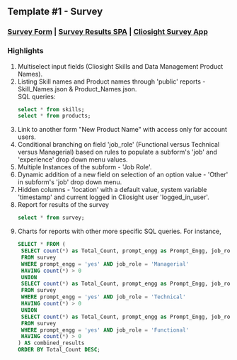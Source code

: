 ## Template #1 - Survey 
     
### [Survey Form](https://app1.cliosight.com/app/forms/221/show/public?noNavbar=true)  |  [Survey Results SPA](https://app1.cliosight.com/app/pages/158/show?noNavbar=true)  |  [Cliosight Survey App](https://app1.cliosight.com/app/applications/17/show)            

### Highlights      
1. Multiselect input fields (Cliosight Skills and Data Management Product Names).
2. Listing Skill names and Product names through 'public' reports - Skill_Names.json & Product_Names.json.    
   SQL queries:
   ``` sql
   select * from skills;     
   select * from products;
   ```
3. Link to another form "New Product Name" with access only for account users.    
4. Conditional branching on field 'job_role' (Functional versus Technical versus Managerial) based on rules to populate a subform's 'job' and 'experience' drop down menu values.     
5. Multiple Instances of the subform - 'Job Role'.                     
6. Dynamic addition of a new field on selection of an option value - 'Other' in subform's 'job' drop down menu.       
7. Hidden columns - 'location' with a default value, system variable 'timestamp' and current logged in Cliosight user 'logged_in_user'.
8. Report for results of the survey        
   ``` sql
   select * from survey;     
   ```
9. Charts for reports with other more specific SQL queries. For instance,         
   ``` sql   
   SELECT * FROM (
    SELECT count(*) as Total_Count, prompt_engg as Prompt_Engg, job_role as Job_Role
    FROM survey 
    WHERE prompt_engg = 'yes' AND job_role = 'Managerial'
    HAVING count(*) > 0
    UNION
    SELECT count(*) as Total_Count, prompt_engg as Prompt_Engg, job_role as Job_Role
    FROM survey 
    WHERE prompt_engg = 'yes' AND job_role = 'Technical'
    HAVING count(*) > 0
    UNION
    SELECT count(*) as Total_Count, prompt_engg as Prompt_Engg, job_role as Job_Role
    FROM survey 
    WHERE prompt_engg = 'yes' AND job_role = 'Functional'
    HAVING count(*) > 0
   ) AS combined_results
   ORDER BY Total_Count DESC;  
   ```

